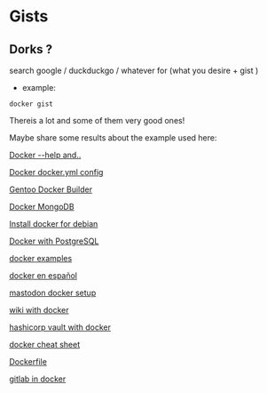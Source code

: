 # Gists 

## Dorks ? 

search google / duckduckgo / whatever for (what you desire + gist ) 

- example: 

```
docker gist 
```

Thereis a lot and some of them very good ones! 

Maybe share some results about the example used here:  

[Docker --help and..](https://gist.github.com/IngmarBoddington/a08f93605d195f07dbf6304792351c9e)

[Docker docker.yml config](https://gist.github.com/sagikazarmark/0119e1f3dde0d8e755fd0ee5a5ef4cdc)

[Gentoo Docker Builder](https://github.com/sjlongland/gentoo-docker-builder)

[Docker MongoDB](https://gist.github.com/eric-do/813d3142203a407d63ed60bc1739b8cb)

[Install docker for debian](https://gist.github.com/samerbahri98/ff2ecc7c39cf49fd79f455e43ac543d7)

[Docker with PostgreSQL](https://gist.github.com/mankind/fe4e09a9faab17438d74ff28f6130704)

[docker examples](https://gist.github.com/p1nox/cb2119d970b4b51ba8665a3dabbba2ee)

[docker en español](https://gist.github.com/codewithleader/4fb24e08d623858e329c625932900947)

[mastodon docker setup](https://gist.github.com/UbuntuEvangelist/a60297cb00e80a188d7ce99d977f7541)

[wiki with docker](https://gist.github.com/shibon1/d998ec6f687eb5454c6a8eb3e82aa31a)

[hashicorp vault with docker](https://gist.github.com/Mishco/b47b341f852c5934cf736870f0b5da81)

[docker cheat sheet](https://gist.github.com/tuxfight3r/5d1a93a448ebb305e5717be67e79257a)

[Dockerfile](https://gist.github.com/tiagopog/32bb84115ebcfe2b69bf882c3acf8dc1)

[gitlab in docker](https://gist.github.com/valerino/dbe13be5cadcbcc3a27139b4d84d95a7)


